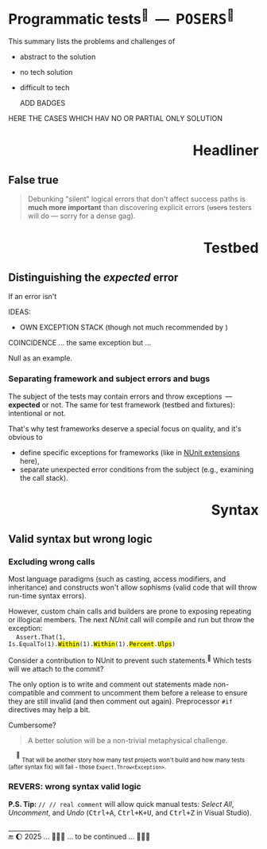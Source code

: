 # Programmatic tests<sup>🧪</sup> &nbsp;&mdash;&nbsp; P<samp>OSERS</samp><sup>🤔</sup></h1>

This summary lists the problems and challenges of 

* abstract to the solution
* no tech solution
* difficult to tech


  ADD BADGES
  
HERE THE CASES WHICH HAV NO OR PARTIAL ONLY SOLUTION

<h1 align="right">Headliner</h1>

## False true

> Debunking "silent" logical errors that don't affect success paths is **much more important** than discovering explicit errors (<s>users</s> testers will do &mdash; sorry for a dense gag).

<h1 align="right">Testbed</h1>

## Distinguishing the _expected_ error

If an error isn't

IDEAS: 
+ OWN EXCEPTION STACK (though not much recommended by )

COINCIDENCE ... the same exception but ...

Null as an example.

### Separating framework and subject errors and bugs

The subject of the tests may contain errors and throw exceptions &thinsp;&mdash;&thinsp; **expected** or not. The same for test framework (testbed and fixtures): intentional or not.

That's why test frameworks deserve a special focus on quality, and it's obvious to 

+ define specific exceptions for frameworks (like in [NUnit extensions](../../../src/TuttiFrutti/AbcExtNUnit/Exceptions) here),
+ separate unexpected error conditions from the subject (e.g., examining the call stack).


<h1 align="right">Syntax</h1>

## Valid syntax but wrong logic

### <a id="non-comp-calls">Excluding wrong calls

Most language paradigms (such as casting, access modifiers, and inheritance) and constructs won't allow sophisms (valid code that will throw run-time syntax errors). 

However, custom chain calls and builders are prone to exposing repeating or illogical members. The next _NUnit_ call will compile and run but throw the exception:\
&nbsp; &nbsp; <code>Assert.That(1, Is.EqualTo(1).<mark>Within</mark>(1).<mark>Within</mark>(1).<mark>Percent</mark>.<mark>Ulps</mark>)</code>

Consider a contribution to NUnit to prevent such statements.<sup>🙋</sup> Which tests will we attach to the commit?

The only option is to write and comment out statements made non-compatible and comment to uncomment them before a release to ensure they are still invalid (and then comment out again). Preprocessor `#if` directives may help a bit.

Cumbersome?

> A better solution will be a non-trivial metaphysical challenge.

&nbsp; &nbsp; <sup>🙋</sup> <sub>That will be another story how many test projects won't build and how many tests (after syntax fix) will fail - those `Expect.Throw<Exception>`.</sub>

### REVERS: wrong syntax valid logic

**P.S. Tip:** `// // real comment` will allow quick manual tests: _Select&nbsp;All_, _Uncomment_, and _Undo_ (<kbd>Ctrl+A</kbd>, <kbd>Ctrl+K+U</kbd>, and <kbd>Ctrl+Z</kbd> in Visual Studio).

\__________\
🔚 🌔 2025 ... 🚧🚧🚧 ... to be continued ... 🚧🚧🚧
